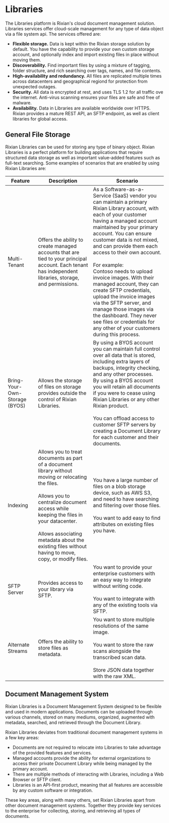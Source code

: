 # Libraries

The Libraries platform is Rixian's cloud document management solution. Libraries services offer cloud-scale management for any type of data object via a file system api. The services offered are:

- **Flexible storage.** Data is kept within the Rixian storage solution by default. You have the capability to provide your own custom storage account, and optionally index and import existing files in place without moving them.
- **Discoverability.** Find important files by using a mixture of tagging, folder structure, and rich searching over tags, names, and file contents.
- **High-availability and redundancy.** All files are replicated multiple times across datacenters and geographical regiond for protection from unexpected outages.
- **Security.** All data is encrypted at rest, and uses TLS 1.2 for all traffic ove the internet. Anti-virus scanning ensures your files are safe and free of malware.
- **Availability.** Data in Libraries are available worldwide over HTTPS. Rixian provides a mature REST API, an SFTP endpoint, as well as client libraries for global access.

## General File Storage

Rixian Libraries can be used for storing any type of binary object. Rixian Libraries is a perfect platform for building applications that require structured data storage as well as important value-added features such as full-text searching. Some examples of scenarios that are enabled by using Rixian Libraries are:

| Feature | Description | Scenario |
|-|-|-|
| Multi-Tenant | Offers the ability to create managed accounts that are tied to your principal account. Each tenant has independent libraries, storage, and permissions. | As a Software-as-a-Service (SaaS) vendor you can maintain a primary Rixian Library account, with each of your customer having a managed account maintained by your primary account. You can ensure customer data is not mixed, and can provide them each access to their own account.<br><br>For example:<br>Contoso needs to upload invoice images. With their managed account, they can create SFTP credentials, upload the invoice images via the SFTP server, and manage those images via the dashboard. They never see files or credentials for any other of your customers during this process. |
| Bring-Your-Own-Storage (BYOS) | Allows the storage of files on storage provides outside the control of Rixian Libraries. | By using a BYOS account you can maintain full control over all data that is stored, including extra layers of backups, integrity checking, and any other processes.<br>By using a BYOS account you will retain all documents if you were to cease using Rixian Libraries or any other Rixian product.<br><br>You can offload access to customer SFTP servers by creating a Document Library for each customer and their documents. |
| Indexing | Allows you to treat documents as part of a document library without   moving or relocating the files.<br><br>Allows you to centralize document access while keeping the files in your datacenter.<br><br>Allows associating metadata about the existing files without having to move, copy, or modify files. | You have a large number of files on a blob storage device, such as AWS S3, and need to have searching and filtering over those files.<br><br>You want to add easy to find attributes on existing files you have. |
| SFTP Server | Provides access to your library via SFTP. | You want to provide your enterprise customers with an easy way to integrate without writing code.<br><br>You want to integrate with any of the existing tools via SFTP. |
| Alternate Streams | Offers the ability to store files as metadata. | You want to store multiple resolutions of the same image.<br><br>You want to store the raw scans alongside the transcribed scan data.<br><br>Store JSON data together with the raw XML. |

## Document Management System

Rixian Libraries is a Document Management System designed to be flexible and used in modern applications. Documents can be uploaded through various channels, stored on many mediums, organized, augmented with metadata, searched, and retrieved through the Document Library.

Rixian Libraries deviates from traditional document management systems in a few key areas:

- Documents are not required to relocate into Libraries to take advantage of the provided features and services.
- Managed accounts provide the ability for external organizations to access their private Document Library while being managed by the primary account.
- There are multiple methods of interacting with Libraries, including a Web Browser or SFTP client.
- Libraries is an API-first product, meaning that all features are accessible by any custom software or integration.

These key areas, along with many others, set Rixian Libraries apart from other document management systems. Together they provide key services to the enterprise for collecting, storing, and retrieving all types of documents.
